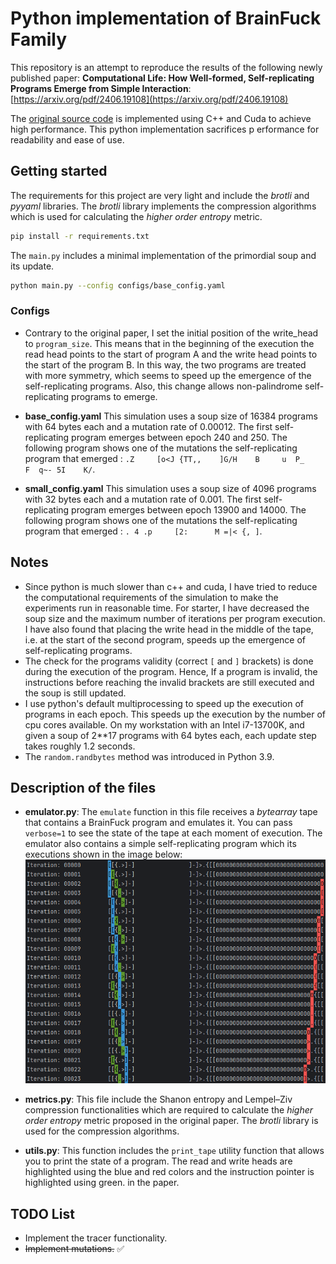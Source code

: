 # Python implementation of BrainFuck Family

This repository is an attempt to reproduce the results of the following newly published paper:
**Computational Life: How Well-formed,
Self-replicating Programs Emerge from Simple
Interaction**: [https://arxiv.org/pdf/2406.19108](https://arxiv.org/pdf/2406.19108)

The [original source code](https://github.com/paradigms-of-intelligence/cubff) is implemented using C++ and Cuda to
achieve high performance.
This python implementation sacrifices p erformance for readability and ease of use.

## Getting started

The requirements for this project are very light and include the _brotli_ and _pyyaml_ libraries.
The _brotli_ library implements the compression algorithms which is used for calculating the _higher order entropy_
metric.

```bash
pip install -r requirements.txt
```

The `main.py` includes a minimal implementation of the primordial soup and its update.

```bash
python main.py --config configs/base_config.yaml
```

### Configs

* Contrary to the original paper, I set the initial position of the write_head to `program_size`. This means that in the
  beginning of the execution the read head points to the start of program A and the write head points to the start of
  the program B. In this way, the two programs are treated with more symmetry, which seems to speed up the
  emergence of the self-replicating programs. Also, this change allows non-palindrome self-replicating programs to
  emerge.

* **base_config.yaml** This simulation uses a soup size of 16384 programs with 64 bytes each and a mutation rate of
  0.00012. The first self-replicating program emerges between epoch 240 and 250. The following program shows one of the
  mutations the self-replicating program that emerged : `.Z     [o<J {TT,,    ]G/H    B     u  P_      F  q~- 5I    K/`.
* **small_config.yaml** This simulation uses a soup size of 4096 programs with 32 bytes each and a mutation rate of
  0.001. The first self-replicating program emerges between epoch 13900 and 14000. The following program shows one of
  the
  mutations the self-replicating program that emerged : `. 4 .p     [2:      M =|< {, ]`.

## Notes

* Since python is much slower than c++ and cuda, I have tried to reduce the computational requirements of the simulation
  to make the experiments run in reasonable time. For starter, I have decreased the soup size and the maximum number of
  iterations per program execution. I have also found that placing the write head in the middle of the tape, i.e. at the
  start of the second program, speeds up the emergence of self-replicating programs.
* The check for the programs validity (correct `[` and `]` brackets) is done during the execution of the program. Hence,
  If a program is invalid, the instructions before reaching the invalid brackets are still executed and the soup is
  still updated.
* I use python's default multiprocessing to speed up the execution of programs in each epoch. This speeds up the
  execution by the number of cpu cores available. On my workstation with an Intel i7-13700K, and given a soup of 2**17
  programs with 64 bytes each, each update step takes roughly 1.2 seconds.
* The `random.randbytes` method was introduced in Python 3.9.

## Description of the files

* **emulator.py**: The `emulate` function in this file receives a _bytearray_ tape that contains a BrainFuck program and
  emulates it. You can pass `verbose=1` to see the state of the tape at each moment of
  execution. The emulator also contains a simple self-replicating program which its executions shown in the image
  below: ![State of the tape](data/tape_state.png)

* **metrics.py**: This file include the Shanon entropy and Lempel–Ziv compression functionalities which are required to
  calculate the _higher order entropy_ metric proposed in the original paper. The _brotli_ library is used for the
  compression algorithms.
* **utils.py**: This function includes the `print_tape` utility function that allows you to print the state of a
  program. The read and write heads are highlighted using the blue and red colors and the instruction pointer is
  highlighted using green.
  in the paper.

## TODO List

* Implement the tracer functionality.
* ~~Implement mutations.~~ :white_check_mark: